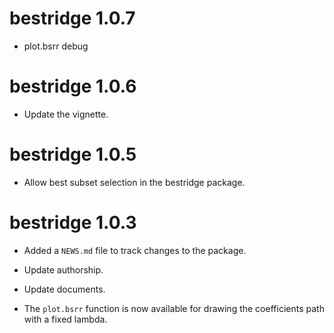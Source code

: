 # bestridge 1.0.7

* plot.bsrr debug

# bestridge 1.0.6

* Update the vignette.

# bestridge 1.0.5

* Allow best subset selection in the bestridge package.


# bestridge 1.0.3

* Added a `NEWS.md` file to track changes to the package.

* Update authorship.

* Update documents.

* The `plot.bsrr` function is now available for drawing the coefficients path with a fixed lambda.
